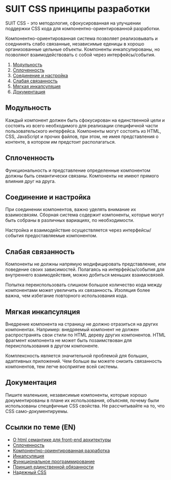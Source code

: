 # SUIT CSS принципы разработки

SUIT CSS - это методология, сфокусированная на улучшении поддержки CSS кода для
компонентно-ориентированной разработки.

Компонентно-ориентированная система позволяет реализовывать и соеднинять
слабо связанные, независимые еденицы в хорошо организованные цельные объекты.
Компоненты инкапсулированы, но позволяют взаимодействовать с собой через
интерфейсы/события.

1. [Модульность](#modularity)
2. [Сплоченность](#cohesion)
3. [Соединение и настройка](#composition)
4. [Слабая связанность](#coupling)
5. [Мягкая инкапсуляция](#encapsulation)
6. [Документация](#documentation)

<a name="modularity"></a>
## Модульность

Каждый компонент должен быть сфокусирован на единственной цели и состоять из
всего необходимого для реализации специфичной части пользовательского
интерфейса. Компоненты могут состоять из HTML, CSS, JavaScript и прочих файлов,
при этом, не имея представления о контенте, в котором им предстоит
располагаться.

<a name="cohesion"></a>
## Сплоченность

Функциональность и представление определенные компонентом должны быть
семантически связаны. Компоненты не имеют прямого влияния друг на друга.

<a name="composition"></a>
## Соединение и настройка

При соединении компонентов, важно уделять внимание их взаимосвязям.
Сборная система содержит компоненты, которые могут быть собраны в различных
вариациях, по необходимости.

Настройка и взаимодействие осуществляется через интерфейсы/события
предоставляемые компонентом.

<a name="coupling"></a>
## Слабая связанность

Компоненты не должны напрямую модифицировать представление, или поведение
своих зависимостей. Полагаясь на интерфейсы/события для внутреннего
взаимодействия, можно добиться меньших взаимосвязей.

Попытка переиспользовать слишком большое количество кода между компонентами
может увеличить их связанность. Изоляция более важна, чем избегание повторного
использования кода.

<a name="encapsulation"></a>
## Мягкая инкапсуляция

Внедрение компонента на страницу не должно отразиться на других компонентах.
Например: внедряемый компонент не должен распространять свои стили по HTML
дереву других компонентов. HTML фрагмент компонента не может быть позаимствован
для переиспользования в другом компоненте.

Комплексность является значительной проблемой для больших, адаптивных
приложений. Чем больше вы можете снизить связанность компонентов, тем легче
восприятие всей системы.

<a name="documentation"></a>
## Документация

Пишите маленькие, независимые компоненты, которые хорошо документированы в плане
их использования, объясняя, почему были использованы спецефичные CSS свойства.
Не рассчитывайте на то, что CSS само-документируемы.

## Ссылки по теме (EN)

* [О html семантике для front-end архитектуры](http://nicolasgallagher.com/about-html-semantics-front-end-architecture/)
* [Сплоченность](http://en.wikipedia.org/wiki/Cohesion_(computer_science))
* [Компонентно-ориентированная разработка](http://en.wikipedia.org/wiki/Component-based_software_engineering)
* [Инкапсуляция](http://en.wikipedia.org/wiki/Encapsulation_(object-oriented_programming))
* [Функциональное программирование](http://en.wikipedia.org/wiki/Functional_programming)
* [Принцип единственной обязанности](http://en.wikipedia.org/wiki/Single_responsibility_principle)
* [Надежный CSS](http://blog.millermedeiros.com/solid-css/)

